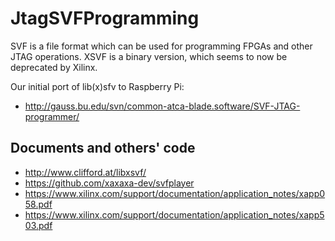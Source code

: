 # JtagSVFProgramming
SVF is a file format which can be used for programming FPGAs and other JTAG operations.
XSVF is a binary version, which seems to now be deprecated by Xilinx.

Our initial port of lib(x)sfv to Raspberry Pi:

 * http://gauss.bu.edu/svn/common-atca-blade.software/SVF-JTAG-programmer/

## Documents and others' code

 * http://www.clifford.at/libxsvf/
 * https://github.com/xaxaxa-dev/svfplayer
 * https://www.xilinx.com/support/documentation/application_notes/xapp058.pdf
 * https://www.xilinx.com/support/documentation/application_notes/xapp503.pdf
